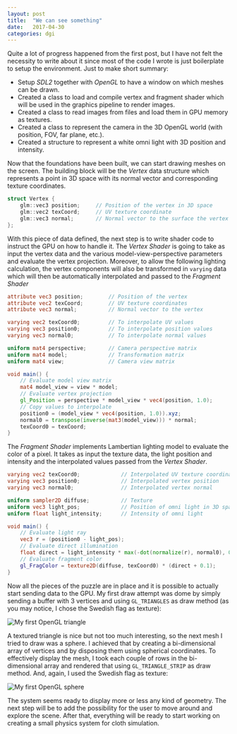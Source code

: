 ```yaml
---
layout: post
title:  "We can see something"
date:   2017-04-30
categories: dgi
---
```


Quite a lot of progress happened from the first post, but I have not felt the necessity to write about it since most of the code I wrote is just boilerplate to setup the environment. Just to make short summary:
- Setup _SDL2_ together with _OpenGL_ to have a window on which meshes can be drawn.
- Created a class to load and compile vertex and fragment shader which will be used in the graphics pipeline to render images.
- Created a class to read images from files and load them in GPU memory as textures.
- Created a class to represent the camera in the 3D OpenGL world (with position, FOV, far plane, etc.).
- Created a structure to represent a white omni light with 3D position and intensity.

Now that the foundations have been built, we can start drawing meshes on the screen. The building block will be the _Vertex_ data structure which represents a point in 3D space with its normal vector and corresponding texture coordinates.

```c++
struct Vertex {
    glm::vec3 position;     // Position of the vertex in 3D space
    glm::vec2 texCoord;     // UV texture coordinate
    glm::vec3 normal;       // Normal vector to the surface the vertex defines
};
```

With this piece of data defined, the next step is to write shader code to instruct the GPU on how to handle it.
The _Vertex Shader_ is going to take as input the vertex data and the various model-view-perspective parameters and evaluate the vertex projection. Moreover, to allow the following lighting calculation, the vertex components will also be transformed in `varying` data which will then be automatically interpolated and passed to the _Fragment Shader_

```glsl
attribute vec3 position;        // Position of the vertex
attribute vec2 texCoord;        // UV texture coordinates
attribute vec3 normal;          // Normal vector to the vertex

varying vec2 texCoord0;         // To interpolate UV values
varying vec3 position0;         // To interpolate position values
varying vec3 normal0;           // To interpolate normal values

uniform mat4 perspective;       // Camera perspective matrix
uniform mat4 model;             // Transformation matrix
uniform mat4 view;              // Camera view matrix

void main() {
    // Evaluate model view matrix
    mat4 model_view = view * model;
    // Evaluate vertex projection
    gl_Position = perspective * model_view * vec4(position, 1.0);
    // Copy values to interpolate
    position0 = (model_view * vec4(position, 1.0)).xyz;
    normal0 = transpose(inverse(mat3(model_view))) * normal;
    texCoord0 = texCoord;
}
```

The _Fragment Shader_ implements Lambertian lighting model to evaluate the color of a pixel. It takes as input the texture data, the light position and intensity and the interpolated values passed from the _Vertex Shader_.

```glsl
varying vec2 texCoord0;             // Interpolated UV texture coordinate
varying vec3 position0;             // Interpolated vertex position
varying vec3 normal0;               // Interpolated vertex normal

uniform sampler2D diffuse;          // Texture
uniform vec3 light_pos;             // Position of omni light in 3D space
uniform float light_intensity;      // Intensity of omni light

void main() {
    // Evaluate light ray
    vec3 r = (position0 - light_pos);
    // Evaluate direct illumination
    float direct = light_intensity * max(-dot(normalize(r), normal0), 0.0) / (4 * 3.14 * dot(r, r));
    // Evaluate fragment color
    gl_FragColor = texture2D(diffuse, texCoord0) * (direct + 0.1);
}
```

Now all the pieces of the puzzle are in place and it is possible to actually start sending data to the GPU. My first draw attempt was dome by simply sending a buffer with 3 vertices and using `GL_TRIANGLES` as draw method (as you may notice, I chose the Swedish flag as texture):

![My first OpenGL triangle]({{site.images}}/dgi_firsttriangle.png)

A textured triangle is nice but not too much interesting, so the next mesh I tried to draw was a sphere. I achieved that by creating a bi-dimensional array of vertices and by disposing them using spherical coordinates. To effectively display the mesh, I took each couple of rows in the bi-dimensional array and rendered that using `GL_TRIANGLE_STRIP` as draw method. And, again, I used the Swedish flag as texture:

![My first OpenGL sphere]({{site.images}}/dgi_basemesh.png)

The system seems ready to display more or less any kind of geometry. The next step will be to add the possibility for the user to move around and explore the scene. After that, everything will be ready to start working on creating a small physics system for cloth simulation.
